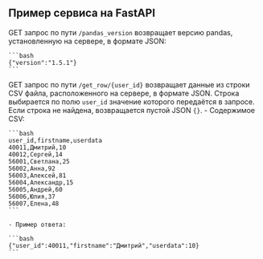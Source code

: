 ## Пример сервиса на FastAPI

GET запрос по пути `/pandas_version` возвращает версию pandas, установленную на сервере, в формате JSON:
    
    ```bash
    {"version":"1.5.1"}
    ```
   
GET запрос по пути `/get_row/{user_id}` возвращает данные из строки CSV файла, расположенного на сервере, в формате JSON. Строка выбирается по полю `user_id` значение которого передаётся в запросе. Если строка не найдена, возвращается пустой JSON `{}`.
    - Содержимое CSV:
    
    ```bash
    user_id,firstname,userdata
    40011,Дмитрий,10
    40012,Сергей,14
    56001,Светлана,25
    56002,Анна,92
    56003,Алексей,81
    56004,Александр,15
    56005,Андрей,60
    56006,Юлия,37
    56007,Елена,48
    ```
    
    - Пример ответа:
    
    ```bash
    {"user_id":40011,"firstname":"Дмитрий","userdata":10}
    ```

